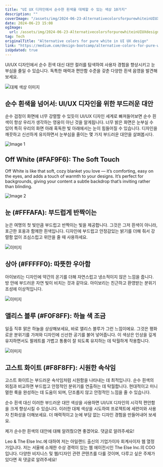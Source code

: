 ```yaml
---
title: "UI UX 디자인에서 순수한 흰색을 대체할 수 있는 색상 10가지"
description: ""
coverImage: "/assets/img/2024-06-23-AlternativecolorsforpurewhiteinUIUXdesign_0.png"
date: 2024-06-23 15:08
ogImage: 
  url: /assets/img/2024-06-23-AlternativecolorsforpurewhiteinUIUXdesign_0.png
tag: Tech
originalTitle: "Alternative colors for pure white in UI UX design"
link: "https://medium.com/design-bootcamp/alternative-colors-for-pure-white-in-ui-ux-design-f861ab5a33d7"
isUpdated: true
---
```






UI/UX 디자인에서 순수 흰색 대신 대안 컬러를 탐색하여 사용자 경험을 향상시키고 눈부심을 줄일 수 있습니다. 독특한 매력과 편안함 수준을 갖춘 다양한 흰색 음영을 발견해보세요.

![대체 색상 이미지](/assets/img/2024-06-23-AlternativecolorsforpurewhiteinUIUXdesign_0.png)

## 순수 흰색을 넘어서: UI/UX 디자인을 위한 부드러운 대안

순수 검정이 화면에 너무 강렬할 수 있듯이 UI/UX 디자인 세계로 빠져들어보면 순수 흰색이 항상 우리가 생각하는 영웅이 아닌 것을 알게됩니다. 너무 밝은 화면은 눈부실 수 있어 특히 우리의 화면 아래 혹독한 빛 아래에서는 눈이 힘들어질 수 있습니다. 디자인을 깨끗하고 신선하게 유지하면서 눈부심을 줄이는 몇 가지 부드러운 대안을 살펴봅시다.

<div class="content-ad"></div>


![Image 1](/assets/img/2024-06-23-AlternativecolorsforpurewhiteinUIUXdesign_1.png)

## Off White (#FAF9F6): The Soft Touch

Off White is like that soft, cozy blanket you love — it’s comforting, easy on the eyes, and adds a touch of warmth to your designs. It’s perfect for backgrounds, giving your content a subtle backdrop that’s inviting rather than blinding.

![Image 2](/assets/img/2024-06-23-AlternativecolorsforpurewhiteinUIUXdesign_2.png)


<div class="content-ad"></div>

## 눈 (#FFFAFA): 부드럽게 반짝이는

눈은 여명의 첫 빛만큼 부드럽고 반짝이는 빛을 제공합니다. 그것은 그저 흰색이 아니라, 포근한 포옹과 함께한 흰색입니다. 디자인에 부드럽고 안정감있는 밝기를 더해 줘서 강렬함 없이 조심스럽고 위안을 줄 때 사용하세요.

![이미지](/assets/img/2024-06-23-AlternativecolorsforpurewhiteinUIUXdesign_3.png)

## 상아 (#FFFFF0): 따뜻한 우아함

<div class="content-ad"></div>

아이보리는 디자인에 약간의 온기를 더해 자연스럽고 냉소적이지 않은 느낌을 줍니다. 방 안에 부드러운 자연 빛이 비치는 것과 같아요. 아이보리는 친근하고 환영받는 분위기 조성에 이상적입니다.

![이미지](/assets/img/2024-06-23-AlternativecolorsforpurewhiteinUIUXdesign_4.png)

## 앨리스 블루 (#F0F8FF): 하늘 색 조금

일출 직후 맑은 하늘을 상상해보세요, 바로 앨리스 블루가 그런 느낌이에요. 그것은 평화로운 분위기를 가져와 디자인에 신선한 공기를 불어 넣어줍니다. 이 색상은 인상을 깊게 유지하면서도 팔레트를 가볍고 통풍이 잘 되도록 유지하는 데 탁월하게 작용합니다.

<div class="content-ad"></div>

![이미지](/assets/img/2024-06-23-AlternativecolorsforpurewhiteinUIUXdesign_5.png)

## 고스트 화이트 (#F8F8FF): 시원한 속삭임

고스트 화이트는 부드러운 속삭임처럼 시원함을 나타내는 데 최적입니다. 순수 흰색의 외침과 비교하면 부드럽고 안정적인 분위기를 연출하는 데 탁월합니다. 현대적이고 미니멀한 룩을 완성하는 데 도움이 되며, 단조롭지 않고 안정적인 느낌을 줄 수 있습니다.

순수 흰색 대신 이러한 부드러운 대안 색상을 사용하면 UI/UX 디자인의 시각적 편안함을 크게 향상시킬 수 있습니다. 이러한 대체 색상을 시도하여 프로젝트에 세련미와 사용자 친화성을 더해보세요. 더 매력적이고 눈에 부담 없는 디자인 경험을 만들어내어 보세요.

<div class="content-ad"></div>

제가 순수한 흰색의 대안에 대해 알려줬으면 좋겠어요. 댓글로 알려주세요!

Leo & The Else Inc.에 대하여
저는 아일랜드 출신의 기업가이자 회계사이자 웹 열정가입니다.
저는 서울에 소재한 수상 경력이 있는 웹 에이전시인 The Else Inc.의 COO입니다.
다양한 비지니스 및 웹/디자인 관련 콘텐츠를 다룰 것이며,
다루고 싶은 주제가 있다면 꼭 댓글로 알려주세요!